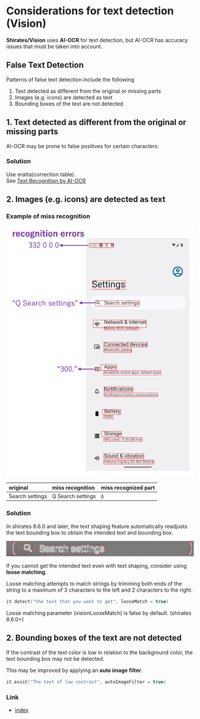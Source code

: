# Considerations for text detection (Vision)

**Shirates/Vision** uses **AI-OCR** for text detection, but AI-OCR has accuracy issues that must be taken into account.

## False Text Detection

Patterns of false text detection include the following

1. Text detected as different from the original or missing parts
2. Images (e.g. icons) are detected as text
3. Bounding boxes of the text are not detected

## 1. Text detected as different from the original or missing parts

AI-OCR may be prone to false positives for certain characters.

### Solution

Use eratta(correction table).<br>
See [Text Recognition by AI-OCR](../../text_and_image_recognition/text_recognition_by_ai_ocr.md)

## 2. Images (e.g. icons) are detected as text

### Example of miss recognition

![](../../text_and_image_recognition/_images/text_recognition_errors.png)

| original        | miss recognition  | miss recognized part |
|:----------------|:------------------|:---------------------|
| Search settings | Q Search settings | `Q`                  |

### Solution

In shirates 8.6.0 and later, the text shaping feature automatically readjusts the text bounding box to obtain the
intended text and bounding box.

![](_images/text_shaping.png)

If you cannot get the intended text even with text shaping, consider using **loose matching**.

Loose matching attempts to match strings by trimming both ends of the string to a maximum of 3 characters to the left
and 2 characters to the right.

```kotlin
it.detect("the text that you want to get", looseMatch = true)
```

Loose matching parameter (visionLooseMatch) is false by default. (shirates 8.6.0+)

## 2. Bounding boxes of the text are not detected

If the contrast of the text color is low in relation to the background color, the text bounding box may not be
detected. <br>

This may be improved by applying an **auto image filter**.

```kotlin
it.exist("The text of low contrast", autoImageFilter = true)
```

### Link

- [index](../../../../index.md)
